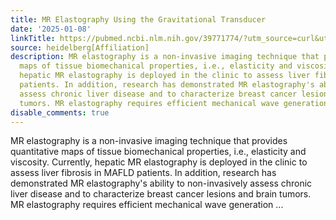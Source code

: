 ```yaml
---
title: MR Elastography Using the Gravitational Transducer
date: '2025-01-08'
linkTitle: https://pubmed.ncbi.nlm.nih.gov/39771774/?utm_source=curl&utm_medium=rss&utm_campaign=pubmed-2&utm_content=1FakS-2QOkCT8HsMOQP1bCRQ4YzyumYOmxmF0moLsQ3dFB1E9V&fc=20220326224207&ff=20250108170848&v=2.18.0.post9+e462414
source: heidelberg[Affiliation]
description: MR elastography is a non-invasive imaging technique that provides quantitative
  maps of tissue biomechanical properties, i.e., elasticity and viscosity. Currently,
  hepatic MR elastography is deployed in the clinic to assess liver fibrosis in MAFLD
  patients. In addition, research has demonstrated MR elastography's ability to non-invasively
  assess chronic liver disease and to characterize breast cancer lesions and brain
  tumors. MR elastography requires efficient mechanical wave generation ...
disable_comments: true
---
```

MR elastography is a non-invasive imaging technique that provides quantitative maps of tissue biomechanical properties, i.e., elasticity and viscosity. Currently, hepatic MR elastography is deployed in the clinic to assess liver fibrosis in MAFLD patients. In addition, research has demonstrated MR elastography's ability to non-invasively assess chronic liver disease and to characterize breast cancer lesions and brain tumors. MR elastography requires efficient mechanical wave generation ...